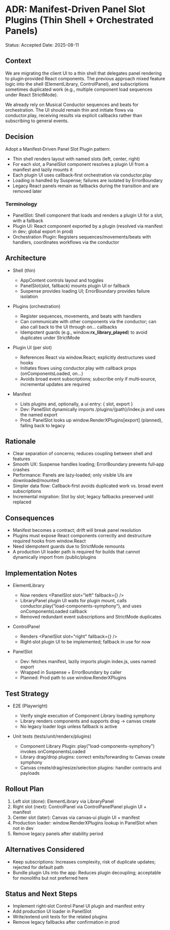 # ADR: Manifest‑Driven Panel Slot Plugins (Thin Shell + Orchestrated Panels)

Status: Accepted
Date: 2025-08-11

## Context

We are migrating the client UI to a thin shell that delegates panel rendering to plugin‑provided React components. The previous approach mixed feature logic into the shell (ElementLibrary, ControlPanel), and subscriptions sometimes duplicated work (e.g., multiple component load sequences under React StrictMode).

We already rely on Musical Conductor sequences and beats for orchestration. The UI should remain thin and initiate flows via conductor.play, receiving results via explicit callbacks rather than subscribing to general events.

## Decision

Adopt a Manifest‑Driven Panel Slot Plugin pattern:

- Thin shell renders layout with named slots (left, center, right)
- For each slot, a PanelSlot component resolves a plugin UI from a manifest and lazily mounts it
- Each plugin UI uses callback‑first orchestration via conductor.play
- Loading is handled by Suspense; failures are isolated by ErrorBoundary
- Legacy React panels remain as fallbacks during the transition and are removed later

### Terminology

- PanelSlot: Shell component that loads and renders a plugin UI for a slot, with a fallback
- Plugin UI: React component exported by a plugin (resolved via manifest in dev; global export in prod)
- Orchestration Plugin: Registers sequences/movements/beats with handlers, coordinates workflows via the conductor

## Architecture

- Shell (thin)
  - AppContent controls layout and toggles
  - PanelSlot(slot, fallback) mounts plugin UI or fallback
  - Suspense provides loading UI; ErrorBoundary provides failure isolation

- Plugins (orchestration)
  - Register sequences, movements, and beats with handlers
  - Can communicate with other components via the conductor; can also call back to the UI through on… callbacks
  - Idempotent guards (e.g., window.__rx_library_played__) to avoid duplicates under StrictMode

- Plugin UI (per slot)
  - References React via window.React; explicitly destructures used hooks
  - Initiates flows using conductor.play with callback props (onComponentsLoaded, on…)
  - Avoids broad event subscriptions; subscribe only if multi‑source, incremental updates are required

- Manifest
  - Lists plugins and, optionally, a ui entry: { slot, export }
  - Dev: PanelSlot dynamically imports /plugins/{path}/index.js and uses the named export
  - Prod: PanelSlot looks up window.RenderXPlugins[export] (planned), falling back to legacy

## Rationale

- Clear separation of concerns; reduces coupling between shell and features
- Smooth UX: Suspense handles loading; ErrorBoundary prevents full‑app crashes
- Performance: Panels are lazy‑loaded; only visible UIs are downloaded/mounted
- Simpler data flow: Callback‑first avoids duplicated work vs. broad event subscriptions
- Incremental migration: Slot by slot; legacy fallbacks preserved until replaced

## Consequences

- Manifest becomes a contract; drift will break panel resolution
- Plugins must expose React components correctly and destructure required hooks from window.React
- Need idempotent guards due to StrictMode remounts
- A production UI loader path is required for builds that cannot dynamically import from /public/plugins

## Implementation Notes

- ElementLibrary
  - Now renders <PanelSlot slot="left" fallback={<LegacyElementLibrary/>} />
  - LibraryPanel plugin UI waits for plugin mount, calls conductor.play("load-components-symphony"), and uses onComponentsLoaded callback
  - Removed redundant event subscriptions and StrictMode duplicates

- ControlPanel
  - Renders <PanelSlot slot="right" fallback={<LegacyControlPanel/>} />
  - Right‑slot plugin UI to be implemented; fallback in use for now

- PanelSlot
  - Dev: fetches manifest, lazily imports plugin index.js, uses named export
  - Wrapped in Suspense + ErrorBoundary by caller
  - Planned: Prod path to use window.RenderXPlugins

## Test Strategy

- E2E (Playwright)
  - Verify single execution of Component Library loading symphony
  - Library renders components and supports drag → canvas create
  - No legacy loader logs unless fallback is active

- Unit tests (tests/unit/renderx/plugins)
  - Component Library Plugin: play("load-components-symphony") invokes onComponentsLoaded
  - Library drag/drop plugins: correct emits/forwarding to Canvas create symphony
  - Canvas create/drag/resize/selection plugins: handler contracts and payloads

## Rollout Plan

1) Left slot (done): ElementLibrary via LibraryPanel
2) Right slot (next): ControlPanel via ControlPanelPanel plugin UI + manifest
3) Center slot (later): Canvas via canvas‑ui plugin UI + manifest
4) Production loader: window.RenderXPlugins lookup in PanelSlot when not in dev
5) Remove legacy panels after stability period

## Alternatives Considered

- Keep subscriptions: Increases complexity, risk of duplicate updates; rejected for default path
- Bundle plugin UIs into the app: Reduces plugin decoupling; acceptable for monoliths but not preferred here

## Status and Next Steps

- Implement right‑slot Control Panel UI plugin and manifest entry
- Add production UI loader in PanelSlot
- Write/extend unit tests for the related plugins
- Remove legacy fallbacks after confirmation in prod

